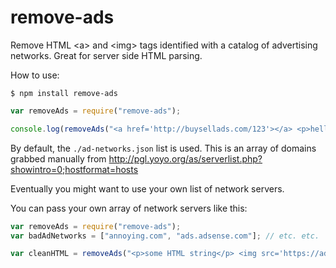 remove-ads
==========

Remove HTML &lt;a> and &lt;img> tags identified with a catalog of advertising networks. Great for server side HTML parsing.

How to use:
```
$ npm install remove-ads
```

```javascript
var removeAds = require("remove-ads");

console.log(removeAds("<a href='http://buysellads.com/123'></a> <p>hello</p>")); // <p>hello</p> 
```

By default, the `./ad-networks.json` list is used. This is an array of domains grabbed manually from http://pgl.yoyo.org/as/serverlist.php?showintro=0;hostformat=hosts

Eventually you might want to use your own list of network servers.

You can pass your own array of network servers like this:
```javascript
var removeAds = require("remove-ads");
var badAdNetworks = ["annoying.com", "ads.adsense.com"]; // etc. etc.

var cleanHTML = removeAds("<p>some HTML string</p> <img src='https://ads.annoying.com/828820", badAdNetworks);
```
